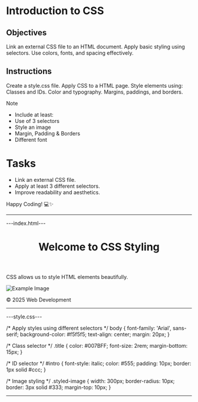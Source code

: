 # Introduction to CSS

## Objectives
Link an external CSS file to an HTML document.
Apply basic styling using selectors.
Use colors, fonts, and spacing effectively.

## Instructions

Create a style.css file.
Apply CSS to a HTML page.
Style elements using:
Classes and IDs.
Color and typography.
Margins, paddings, and borders.

>[!NOTE]
>  - Include at least:
>  - Use of 3 selectors
>  - Style an image
>  - Margin, Padding & Borders
>  - Different font

# Tasks
 - Link an external CSS file.
 - Apply at least 3 different selectors.
 - Improve readability and aesthetics.

Happy Coding! 💻✨
______________________________________________________________________________________________________________________________________________________________________________________________________________________________


 ---index.html---


<!DOCTYPE html>
<html lang="en">
<head>
    <meta charset="UTF-8">
    <meta name="viewport" content="width=device-width, initial-scale=1.0">
    <title>CSS Introduction</title>
    <link rel="stylesheet" href="style.css">
</head>
<body>
    <header>
        <h1 class="title">Welcome to CSS Styling</h1>
    </header>
    
   <section>
        <p id="intro">CSS allows us to style HTML elements beautifully.</p>
        <img src="image.jpg" alt="Example Image" class="styled-image">
    </section>
    
   <footer>
        <p>© 2025 Web Development</p>
   </footer>
</body>
</html>


_______________________________________________________________________________________________________________________________________________________________________________________________________________________________


---style.css---



/* Apply styles using different selectors */
body {
    font-family: 'Arial', sans-serif;
    background-color: #f5f5f5;
    text-align: center;
    margin: 20px;
}

/* Class selector */
.title {
    color: #007BFF;
    font-size: 2rem;
    margin-bottom: 15px;
}

/* ID selector */
#intro {
    font-style: italic;
    color: #555;
    padding: 10px;
    border: 1px solid #ccc;
}

/* Image styling */
.styled-image {
    width: 300px;
    border-radius: 10px;
    border: 3px solid #333;
    margin-top: 10px;
}



_____________________________________________________________________________________________________________________________________________________________________________________________________________________________
